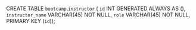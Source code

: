 CREATE TABLE `bootcamp`.`instructor` (
  `id` INT GENERATED ALWAYS AS (),
  `instructor_name` VARCHAR(45) NOT NULL,
  `role` VARCHAR(45) NOT NULL,
  PRIMARY KEY (`id`));